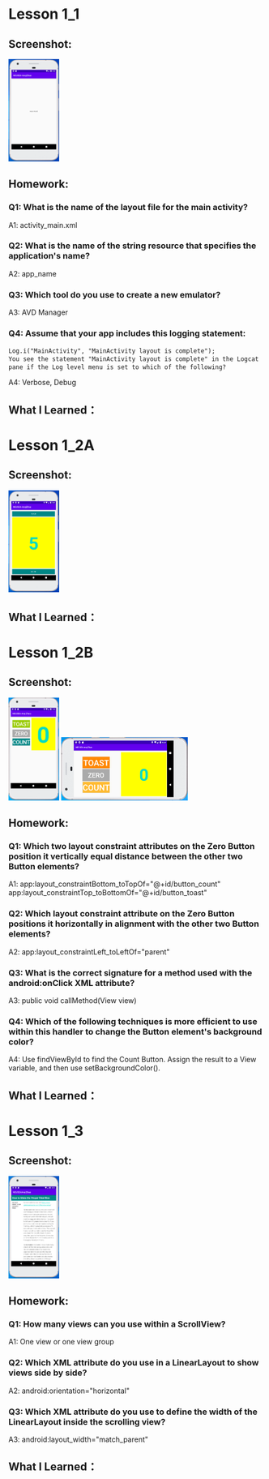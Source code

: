 # Lesson 1_1

## Screenshot:
<img src="https://raw.githubusercontent.com/anqizhao1024/cs5520project/gh-pages/_pics/lesson1_1_screenshot.PNG" width="100"/>

## Homework:

### Q1: What is the name of the layout file for the main activity?
A1: activity_main.xml

### Q2: What is the name of the string resource that specifies the application's name?
A2: app_name

### Q3: Which tool do you use to create a new emulator?
A3: AVD Manager

### Q4: Assume that your app includes this logging statement: 
	Log.i("MainActivity", "MainActivity layout is complete");
	You see the statement "MainActivity layout is complete" in the Logcat pane if the Log level menu is set to which of the following? 
A4: Verbose, Debug

## What I Learned：


# Lesson 1_2A

## Screenshot:
<img src="https://raw.githubusercontent.com/anqizhao1024/cs5520project/gh-pages/_pics/lesson1_2A_screenshot.PNG" width="100"/>

## What I Learned：

# Lesson 1_2B

## Screenshot:
<img src="https://raw.githubusercontent.com/anqizhao1024/cs5520project/gh-pages/_pics/Lesson1_2B_screenshot_01.PNG" width="100"/>

<img src="https://raw.githubusercontent.com/anqizhao1024/cs5520project/gh-pages/_pics/Lesson1_2B_screenshot_03.PNG" width="250"/>

## Homework:

### Q1: Which two layout constraint attributes on the Zero Button position it vertically equal distance between the other two Button elements? 
A1: app:layout_constraintBottom_toTopOf="@+id/button_count"
    app:layout_constraintTop_toBottomOf="@+id/button_toast"
    
### Q2: Which layout constraint attribute on the Zero Button positions it horizontally in alignment with the other two Button elements?
A2: app:layout_constraintLeft_toLeftOf="parent"

### Q3: What is the correct signature for a method used with the android:onClick XML attribute?
A3: public void callMethod(View view)

### Q4: Which of the following techniques is more efficient to use within this handler to change the Button element's background color? 
A4: Use findViewById to find the Count Button. Assign the result to a View variable, and then use setBackgroundColor().
 
## What I Learned：

# Lesson 1_3

## Screenshot:
<img src="https://raw.githubusercontent.com/anqizhao1024/cs5520project/gh-pages/_pics/Lesson1_3_screenshot.PNG" width="100"/>

## Homework:

### Q1: How many views can you use within a ScrollView?
A1: One view or one view group

### Q2: Which XML attribute do you use in a LinearLayout to show views side by side?
A2: android:orientation="horizontal"

### Q3: Which XML attribute do you use to define the width of the LinearLayout inside the scrolling view? 
A3: android:layout_width="match_parent"

## What I Learned：
